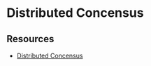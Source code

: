# Distributed Concensus

## Resources
- [Distributed Concensus](https://www.youtube.com/watch?v=S4FnmSeRpAY)